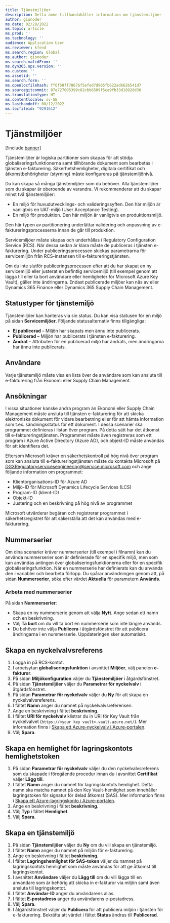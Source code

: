 ```yaml
---
title: Tjänstmiljöer
description: Detta ämne tillhandahåller information om tjänstemiljöer för e-fakturering samt förklarar hur du konfigurerar dessa.
author: gionoder
ms.date: 02/28/2022
ms.topic: article
ms.prod: ''
ms.technology: ''
audience: Application User
ms.reviewer: kfend
ms.search.region: Global
ms.author: gionoder
ms.search.validFrom: ''
ms.dyn365.ops.version: ''
ms.custom: ''
ms.assetid: ''
ms.search.form: ''
ms.openlocfilehash: ff6f50ff78676f5efed7d905fb622ad662b541d7
ms.sourcegitcommit: 87e727005399c82cbb6509f5ce9fb33d18928d30
ms.translationtype: HT
ms.contentlocale: sv-SE
ms.lasthandoff: 08/12/2022
ms.locfileid: "9291612"
---
```

# <a name="service-environments"></a>Tjänstmiljöer

[!include [banner](../includes/banner.md)]

Tjänstemiljöer är logiska partitioner som skapas för att stödja globaliseringsfunktionerna samt tillhörande dokument som bearbetas i tjänsten e-fakturering. Säkerhetshemligheter, digitala certifikat och åtkomstbehörigheter (styrning) måste konfigureras på tjänstemiljönivå.

Du kan skapa så många tjänstemiljöer som du behöver. Alla tjänstemiljöer som du skapar är oberoende av varandra. Vi rekommenderar att du skapar minst två tjänstemiljöer:

- En miljö för huvudutvecklings- och valideringssyften. Den här miljön är vanligtvis en UAT-miljö (User Acceptance Testing).
- En miljö för produktion. Den här miljön är vanligtvis en produktionsmiljö.

Den här typen av partitionering underlättar validering och anpassning av e-faktureringsprocesserna innan de går till produktion.

Servicemiljöer måste skapas och underhållas i Regulatory Configuration Service (RCS). När dessa sedan är klara måste de publiceras i tjänsten e-fakturering. Under publiceringsprocessen skickas parametrarna för servicemiljön från RCS-instansen till e-faktureringstjänsten.

Om du inte slutför publiceringsprocessen efter att du har skapat en ny servicemiljö eller justerat en befintlig servicemiljö (till exempel genom att lägga till eller ta bort användare eller hemligheter för Microsoft Azure Key Vault), gäller inte ändringarna. Endast publicerade miljöer kan nås av eller Dynamics 365 Finance eller Dynamics 365 Supply Chain Management.

## <a name="service-environment-statuses"></a>Statustyper för tjänstemiljö

Tjänstemiljöer kan hanteras via sin status. Du kan visa statusen för en miljö på sidan **Servicemiljöer**. Följande statusalternativ finns tillgängliga:

- **Ej publicerad** – Miljön har skapats men ännu inte publicerats.
- **Publicerad** – Miljön har publicerats i tjänsten e-fakturering.
- **Ändrat** – Attributen för en publicerad miljö har ändrats, men ändringarna har ännu inte publicerats.

## <a name="users"></a>Användare

Varje tjänstemiljö måste visa en lista över de användare som kan ansluta till e-fakturering från Ekonomi eller Supply Chain Management.

## <a name="applications"></a>Ansökningar

I vissa situationer kanske andra program än Ekonomi eller Supply Chain Management måste ansluta till tjänsten e-fakturering för att skicka elektroniska dokument för vidare bearbetning eller för att hämta information som t.ex. sändningsstatus för ett dokument. I dessa scenarier ska programmet definieras i listan över program. På detta sätt har det åtkomst till e-faktureringstjänsten. Programmet måste även registreras som ett program i Azure Active Directory (Azure AD), och objekt-ID måste användas för att identifiera det. 

Eftersom Microsoft kräver en säkerhetskontroll på hög nivå över program som kan ansluta till e-faktureringstjänsten måste du kontakta Microsoft på <DGXRegulatoryservicesengineering@service.microsoft.com> och ange följande information om programmet:

- Klientorganisations-ID för Azure AD
- Miljö-ID för Microsoft Dynamics Lifecycle Services (LCS)
- Program-ID (klient-ID)
- Objekt-ID
- Justering och en beskrivning på hög nivå av programmet

Microsoft utvärderar begäran och registrerar programmet i säkerhetsregistret för att säkerställa att det kan användas med e-fakturering.

## <a name="number-sequences"></a>Nummerserier

Om dina scenarier kräver nummerserier (till exempel i filnamn) kan du använda nummerserier som är definierade för en specifik miljö, men som kan användas antingen över globaliseringsfunktionerna eller för en specifik globaliseringsfunktion. När en nummerserie har definierats kan du använda den i variabler och bearbeta förlopp. Du spårar användningen genom att, på sidan **Nummerserier**, söka efter värdet **Aktuella** för parametern **Används**.

### <a name="working-with-number-sequences"></a>Arbeta med nummerserier
På sidan **Nummerserier**: 

- Skapa en ny nummerserie genom att välja **Nytt**. Ange sedan ett namn och en beskrivning. 
- Välj **Ta bort** om du vill ta bort en nummerserie som inte längre används.
- Du behöver inte välja **Publicera** i åtgärdsfönstret för att publicera ändringarna i en nummerserie. Uppdateringen sker automatiskt.

## <a name="create-a-key-vault-reference"></a>Skapa en nyckelvalvsreferens

1. Logga in på RCS-kontot.
2. I arbetsytan **globaliseringsfunktion** i avsnittet **Miljöer**, välj panelen **e-fakturor**.
3. På sidan **Miljökonfiguration** väljer du **Tjänstemiljöer** i åtgärdsfönstret.
4. På sidan **Tjänstemiljöer** väljer du **Parametrar för nyckelvalv** i åtgärdsfönstret.
5. På sidan **Parametrar för nyckelvalv** väljer du **Ny** för att skapa en nyckelvalvsreferens.
6. I fältet **Namn** anger du namnet på nyckelvalvsreferensen.
7. Ange en beskrivning i fältet **beskrivning**.
8. I fältet **URI för nyckelvalv** klistrar du in URI för Key Vault från nyckelvalvet (`https://<your key vault>.vault.azure.net/`). Mer information finns i [Skapa ett Azure-nyckelvalv i Azure-portalen](e-invoicing-create-azure-key-vault-azure-portal.md).
9. Välj **Spara**.
    
## <a name="create-a-secret-for-the-storage-account-secret-token"></a>Skapa en hemlighet för lagringskontots hemlighetstoken

1. På sidan **Parametrar för nyckelvalv** väljer du den nyckelvalvsreferens som du skapade i föregående procedur innan du i avsnittet **Certifikat** väljer **Lägg till**.
2. I fältet **Namn** anger du namnet för lagringskontots hemlighet. Detta namn ska matcha namnet på den Key Vault-hemlighet som innehåller lagringstoken för signatur för delad åtkomst (SAS). Mer information finns i [Skapa ett Azure-lagringskonto i Azure-portalen](e-invoicing-create-azure-storage-account-azure-portal.md). 
3. Ange en beskrivning i fältet **beskrivning**.
4. Välj **Typ** i fältet **Hemlighet**.
5. Välj **Spara**.
    
## <a name="create-a-service-environment"></a>Skapa en tjänstemiljö

1. På sidan **Tjänstemiljöer** väljer du **Ny** om du vill skapa en tjänstemiljö.
2. I fältet **Namn** anger du namnet på miljön för e-fakturering.
3. Ange en beskrivning i fältet **beskrivning**.
4. I fältet **Lagringshemlighet för SAS-token** väljer du namnet på lagringskontots hemlighet som måste användas för att ge åtkomst till lagringskontot.
5. I avsnittet **Användare** väljer du **Lägg till** om du vill lägga till en användare som är behörig att skicka in e-fakturor via miljön samt även ansluta till lagringskontot.
6. I fältet **Användar-ID** anger du användarens alias. 
7. I fältet **E-postadress** anger du användarens e-postadress.
8. Välj **Spara**.
9. I åtgärdsfönstret väljer du **Publicera** för att publicera miljön i tjänsten för e-fakturering. Bekräfta att värdet i fältet **Status** ändras till **Publicerad**.
